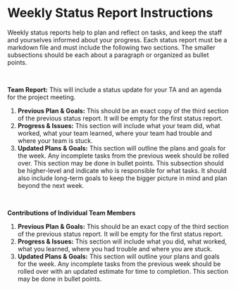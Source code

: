 # **Weekly Status Report Instructions**  
Weekly status reports help to plan and reflect on tasks, and keep the staff and yourselves informed about your progress. Each status report must be a markdown file and must include the following two sections. The smaller subsections should be each about a paragraph or organized as bullet points.

&nbsp;  

**Team Report:** This will include a status update for your TA and an agenda for the project meeting. 
  1. **Previous Plan & Goals:** This should be an exact copy of the third section of the previous status report. It will be empty for the first status report. 
  1. **Progress & Issues:** This section will include what your team did, what worked, what your team learned, where your team had trouble and where your team is stuck.
  1. **Updated Plans & Goals:** This section will outline the plans and goals for the week. Any incomplete tasks from the previous week should be rolled over. This section may be done in bullet points. This subsection should be higher-level and indicate who is responsible for what tasks. It should also include long-term goals to keep the bigger picture in mind and plan beyond the next week.    

&nbsp;   

**Contributions of Individual Team Members** 
  1. **Previous Plan & Goals:** This should be an exact copy of the third section of the previous status report. It will be empty for the first status report. 
  1. **Progress & Issues:** This section will include what you did, what worked, what you learned, where you had trouble and where you are stuck.
  1. **Updated Plans & Goals:** This section will outline your plans and goals for the week. Any incomplete tasks from the previous week should be rolled over with an updated estimate for time to completion. This section may be done in bullet points.
